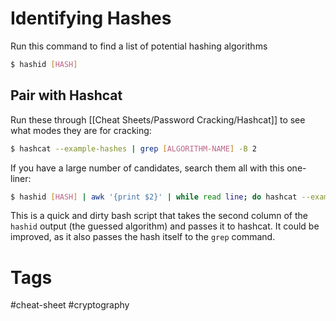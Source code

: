 # Identifying Hashes
Run this command to find a list of potential hashing algorithms

```bash
$ hashid [HASH]
```

## Pair with Hashcat

Run these through [[Cheat Sheets/Password Cracking/Hashcat]] to see what modes they are for cracking:

```bash
$ hashcat --example-hashes | grep [ALGORITHM-NAME] -B 2
```

If you have a large number of candidates, search them all with this one-liner:

```bash
$ hashid [HASH] | awk '{print $2}' | while read line; do hashcat --example-hashes | grep $line -B 1; done
```

This is a quick and dirty bash script that takes the second column of the `hashid` output (the guessed algorithm) and passes it to hashcat. It could be improved, as it also passes the hash itself to the `grep` command.

# Tags

#cheat-sheet #cryptography 